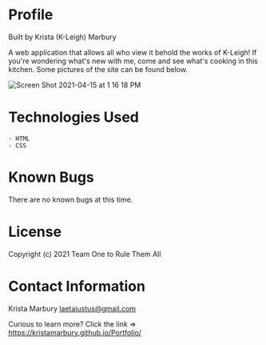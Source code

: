 # Profile 
Built by Krista (K-Leigh) Marbury

A web application that allows all who view it behold the works of K-Leigh! If you're wondering what's new with me, come and see what's cooking in this kitchen. Some pictures of the site can be found below.

![Screen Shot 2021-04-15 at 1 16 18 PM](https://user-images.githubusercontent.com/78391731/114918504-c6516d80-9dec-11eb-9ac8-62debe804c9f.png)

# Technologies Used

    - HTML
    - CSS
        
# Known Bugs

There are no known bugs at this time.


# License

Copyright (c) 2021 Team One to Rule Them All

# Contact Information

Krista Marbury laetaiustus@gmail.com

Curious to learn more? Click the link => https://kristamarbury.github.io/Portfolio/  
